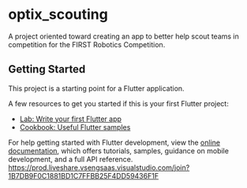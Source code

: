 # optix_scouting

A project oriented toward creating an app to better help scout teams in competition for the FIRST Robotics Competition.

## Getting Started

This project is a starting point for a Flutter application.

A few resources to get you started if this is your first Flutter project:

- [Lab: Write your first Flutter app](https://docs.flutter.dev/get-started/codelab)
- [Cookbook: Useful Flutter samples](https://docs.flutter.dev/cookbook)

For help getting started with Flutter development, view the
[online documentation](https://docs.flutter.dev/), which offers tutorials,
samples, guidance on mobile development, and a full API reference.
https://prod.liveshare.vsengsaas.visualstudio.com/join?1B7DB9F0C1881BD1C7FFBB25F4DD59436F1F
